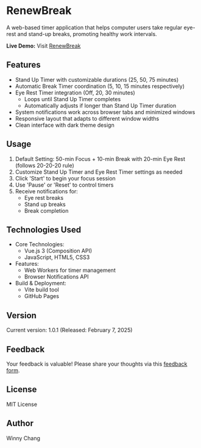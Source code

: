 # RenewBreak
A web-based timer application that helps computer users take regular eye-rest and stand-up breaks, promoting healthy work intervals.

**Live Demo:** Visit [RenewBreak](https://winnychang.github.io/renew-break-vue/)

## Features
- Stand Up Timer with customizable durations (25, 50, 75 minutes)
- Automatic Break Timer coordination (5, 10, 15 minutes respectively)
- Eye Rest Timer integration (Off, 20, 30 minutes)
  - Loops until Stand Up Timer completes
  - Automatically adjusts if longer than Stand Up Timer duration
- System notifications work across browser tabs and minimized windows
- Responsive layout that adapts to different window widths
- Clean interface with dark theme design

## Usage
1. Default Setting: 50-min Focus + 10-min Break with 20-min Eye Rest (follows 20-20-20 rule)
2. Customize Stand Up Timer and Eye Rest Timer settings as needed
3. Click 'Start' to begin your focus session
4. Use 'Pause' or 'Reset' to control timers
5. Receive notifications for:
   - Eye rest breaks
   - Stand up breaks
   - Break completion

## Technologies Used
- Core Technologies:
  - Vue.js 3 (Composition API)
  - JavaScript, HTML5, CSS3
- Features:
  - Web Workers for timer management
  - Browser Notifications API
- Build & Deployment:
  - Vite build tool
  - GitHub Pages

## Version
Current version: 1.0.1 (Released: February 7, 2025)

## Feedback
Your feedback is valuable! Please share your thoughts via this [feedback form](https://forms.gle/thmp2eGWhjhP5kur7).

## License
MIT License

## Author
Winny Chang
